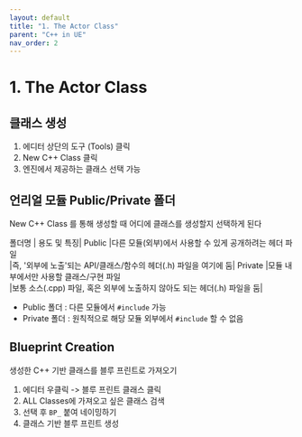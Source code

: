 ```yaml
---
layout: default
title: "1. The Actor Class"
parent: "C++ in UE"
nav_order: 2
---
```


# 1. The Actor Class
## 클래스 생성
1. 에디터 상단의 도구 (Tools) 클릭
2. New C++ Class 클릭
3. 엔진에서 제공하는 클래스 선택 가능

## 언리얼 모듈 Public/Private 폴더
New C++ Class 를 통해 생성할 때 어디에 클래스를 생성할지 선택하게 된다

폴더명 |	용도 및 특징|
Public	|다른 모듈(외부)에서 사용할 수 있게 공개하려는 헤더 파일 <br>
        |즉, '외부에 노출'되는 API/클래스/함수의 헤더(.h) 파일을 여기에 둠|
Private	|모듈 내부에서만 사용할 클래스/구현 파일 <br>
        |보통 소스(.cpp) 파일, 혹은 외부에 노출하지 않아도 되는 헤더(.h) 파일을 둠|

- Public 폴더 : 다른 모듈에서 `#include` 가능
- Private 폴더 :  원칙적으로 해당 모듈 외부에서 `#include` 할 수 없음

## Blueprint Creation
생성한 C++ 기반 클래스를 블루 프린트로 가져오기

1. 에디터 우클릭 -> 블루 프린트 클래스 클릭
2. ALL Classes에 가져오고 싶은 클래스 검색
3. 선택 후 `BP_` 붙여 네이밍하기
4. 클래스 기반 블루 프린트 생성

